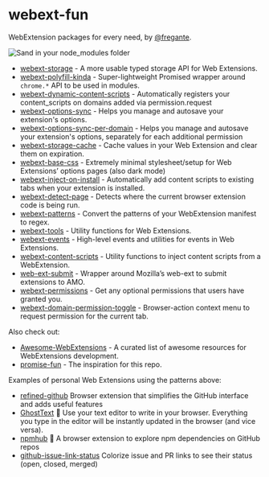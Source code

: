 # webext-fun

WebExtension packages for every need, by [@fregante](https://github.com/fregante).

![Sand in your node_modules folder](https://user-images.githubusercontent.com/1402241/127905928-829c007b-0b04-4162-99b5-a4fd2e6305bf.JPG)

* [webext-storage](https://github.com/fregante/webext-storage) - A more usable typed storage API for Web Extensions.
* [webext-polyfill-kinda](https://github.com/fregante/webext-polyfill-kinda) - Super-lightweight Promised wrapper around `chrome.*` API to be used in modules.
* [webext-dynamic-content-scripts](https://github.com/fregante/webext-dynamic-content-scripts) - Automatically registers your content_scripts on domains added via permission.request
* [webext-options-sync](https://github.com/fregante/webext-options-sync) - Helps you manage and autosave your extension's options.
* [webext-options-sync-per-domain](https://github.com/fregante/webext-options-sync-per-domain) - Helps you manage and autosave your extension's options, separately for each additional permission
* [webext-storage-cache](https://github.com/fregante/webext-storage-cache) - Cache values in your Web Extension and clear them on expiration.
* [webext-base-css](https://github.com/fregante/webext-base-css) - Extremely minimal stylesheet/setup for Web Extensions’ options pages (also dark mode)
* [webext-inject-on-install](https://github.com/fregante/webext-inject-on-install) - Automatically add content scripts to existing tabs when your extension is installed.
* [webext-detect-page](https://github.com/fregante/webext-detect-page) - Detects where the current browser extension code is being run.
* [webext-patterns](https://github.com/fregante/webext-patterns) - Convert the patterns of your WebExtension manifest to regex.
* [webext-tools](https://github.com/fregante/webext-tools) - Utility functions for Web Extensions.
* [webext-events](https://github.com/fregante/webext-events) - High-level events and utilities for events in Web Extensions.
* [webext-content-scripts](https://github.com/fregante/webext-content-scripts) - Utility functions to inject content scripts from a WebExtension.
* [web-ext-submit](https://github.com/fregante/web-ext-submit) - Wrapper around Mozilla’s web-ext to submit extensions to AMO.
* [webext-permissions](https://github.com/fregante/webext-permissions) - Get any optional permissions that users have granted you.
* [webext-domain-permission-toggle](https://github.com/fregante/webext-domain-permission-toggle) - Browser-action context menu to request permission for the current tab.

<!--

* [webext-content-script-ping](https://github.com/fregante/webext-content-script-ping) - One-file interface to detect whether your content script have loaded.
* [webext-inject-on-install](https://github.com/fregante/webext-inject-on-install) - Automatically add content scripts to existing tabs when your extension is installed.

-->

Also check out:

* [Awesome-WebExtensions](https://github.com/fregante/Awesome-WebExtensions) - A curated list of awesome resources for WebExtensions development.
* [promise-fun](https://github.com/sindresorhus/promise-fun) - The inspiration for this repo.

Examples of personal Web Extensions using the patterns above:

* [refined-github](https://github.com/sindresorhus/refined-github) Browser extension that simplifies the GitHub interface and adds useful features
* [GhostText](https://github.com/fregante/GhostText) 👻 Use your text editor to write in your browser. Everything you type in the editor will be instantly updated in the browser (and vice versa).
* [npmhub](https://github.com/npmhub/npmhub) 🔎 A browser extension to explore npm dependencies on GitHub repos
* [github-issue-link-status](https://github.com/fregante/github-issue-link-status) Colorize issue and PR links to see their status (open, closed, merged)
